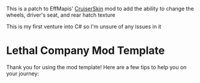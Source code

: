 This is a patch to EffMapis' [CruiserSkin](https://thunderstore.io/c/lethal-company/p/EffMapis/CruiserSkin) mod to add the ability to change the wheels, driver's seat, and rear hatch texture

This is my first venture into C# so I'm unsure of any issues in it 

# Lethal Company Mod Template

Thank you for using the mod template! Here are a few tips to help you on your journey:
